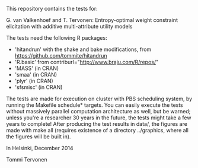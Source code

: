 This repository contains the tests for:

G. van Valkenhoef and T. Tervonen: Entropy-optimal weight constraint elicitation with additive multi-attribute utility models

The tests need the following R packages:

- 'hitandrun' with the shake and bake modifications, from https://github.com/tommite/hitandrun
- 'R.basic' from contriburl="http://www.braju.com/R/repos/"
- 'MASS' (in CRAN)
- 'smaa' (in CRAN)
- 'plyr' (in CRAN)
- 'sfsmisc' (in CRAN)

The tests are made for execution on cluster with PBS scheduling system, by running the Makefile
schedule* targets. You can easily execute the tests without massively parallel computation
architecture as well, but be warned; unless you're a researcher 30 years in the future, the tests
might take a few years to complete! After producing the test results in data/, the figures are made
with make all (requires existence of a directory ../graphics, where all the figures will be built in).

In Helsinki, December 2014

Tommi Tervonen
